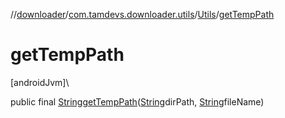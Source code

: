 //[downloader](../../../index.md)/[com.tamdevs.downloader.utils](../index.md)/[Utils](index.md)/[getTempPath](get-temp-path.md)

# getTempPath

[androidJvm]\

public final [String](https://developer.android.com/reference/kotlin/java/lang/String.html)[getTempPath](get-temp-path.md)([String](https://developer.android.com/reference/kotlin/java/lang/String.html)dirPath, [String](https://developer.android.com/reference/kotlin/java/lang/String.html)fileName)
